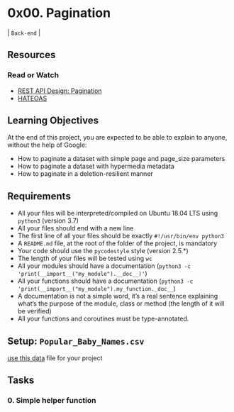 # 0x00. Pagination

| `Back-end` |

## Resources

### Read or Watch

+ [REST API Design: Pagination](https://www.moesif.com/blog/technical/api-design/REST-API-Design-Filtering-Sorting-and-Pagination/#pagination)
+ [HATEOAS](https://en.wikipedia.org/wiki/HATEOAS)

## Learning Objectives

At the end of this project, you are expected to be able to explain to anyone, without the help of Google:

+ How to paginate a dataset with simple page and page_size parameters
+ How to paginate a dataset with hypermedia metadata
+ How to paginate in a deletion-resilient manner

## Requirements

+ All your files will be interpreted/compiled on Ubuntu 18.04 LTS using `python3` (version 3.7)
+ All your files should end with a new line
+ The first line of all your files should be exactly `#!/usr/bin/env python3`
+ A `README.md` file, at the root of the folder of the project, is mandatory
+ Your code should use the `pycodestyle` style (version 2.5.*)
+ The length of your files will be tested using `wc`
+ All your modules should have a documentation (`python3 -c 'print(__import__("my_module").__doc__)'`)
+ All your functions should have a documentation (`python3 -c 'print(__import__("my_module").my_function._doc__`)
+ A documentation is not a simple word, it’s a real sentence explaining what’s the purpose of the module, class or method (the length of it will be verified)
+ All your functions and coroutines must be type-annotated.

## Setup: `Popular_Baby_Names.csv`

[use this data](https://s3.amazonaws.com/alx-intranet.hbtn.io/uploads/misc/2020/5/7d3576d97e7560ae85135cc214ffe2b3412c51d7.csv?X-Amz-Algorithm=AWS4-HMAC-SHA256&X-Amz-Credential=AKIARDDGGGOUSBVO6H7D%2F20240328%2Fus-east-1%2Fs3%2Faws4_request&X-Amz-Date=20240328T215044Z&X-Amz-Expires=86400&X-Amz-SignedHeaders=host&X-Amz-Signature=799ee3993f64012bede33b46acbdcc6d6bbcc694511760b4d2734480bc8e5189) file for your project

## Tasks

### 0. Simple helper function
